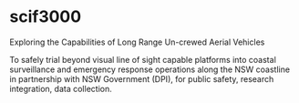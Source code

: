 # scif3000
Exploring the Capabilities of Long Range Un-crewed Aerial Vehicles

To safely trial beyond visual line of sight capable platforms into coastal surveillance and emergency response operations along the NSW coastline in partnership with NSW Government (DPI), for public safety, research integration, data collection.
